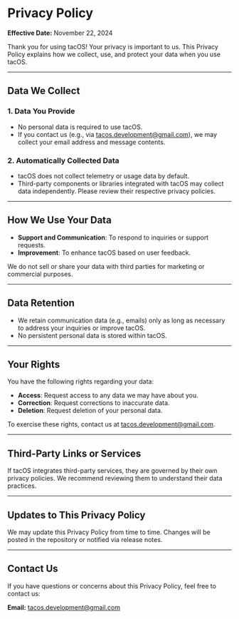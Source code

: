 # Privacy Policy

**Effective Date:** November 22, 2024

Thank you for using tacOS! Your privacy is important to us. This Privacy Policy explains how we collect, use, and protect your data when you use tacOS.

---

## Data We Collect

### 1. **Data You Provide**
- No personal data is required to use tacOS.
- If you contact us (e.g., via [tacos.development@gmail.com](mailto:tacos.development@gmail.com)), we may collect your email address and message contents.

### 2. **Automatically Collected Data**
- tacOS does not collect telemetry or usage data by default.
- Third-party components or libraries integrated with tacOS may collect data independently. Please review their respective privacy policies.

---

## How We Use Your Data

- **Support and Communication**: To respond to inquiries or support requests.
- **Improvement**: To enhance tacOS based on user feedback.

We do not sell or share your data with third parties for marketing or commercial purposes.

---

## Data Retention

- We retain communication data (e.g., emails) only as long as necessary to address your inquiries or improve tacOS.
- No persistent personal data is stored within tacOS.

---

## Your Rights

You have the following rights regarding your data:
- **Access**: Request access to any data we may have about you.
- **Correction**: Request corrections to inaccurate data.
- **Deletion**: Request deletion of your personal data.

To exercise these rights, contact us at [tacos.development@gmail.com](mailto:tacos.development@gmail.com).

---

## Third-Party Links or Services

If tacOS integrates third-party services, they are governed by their own privacy policies. We recommend reviewing them to understand their data practices.

---

## Updates to This Privacy Policy

We may update this Privacy Policy from time to time. Changes will be posted in the repository or notified via release notes.

---

## Contact Us

If you have questions or concerns about this Privacy Policy, feel free to contact us:

**Email:** [tacos.development@gmail.com](mailto:tacos.development@gmail.com)
